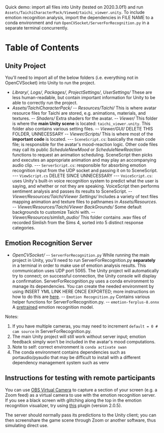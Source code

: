 Quick demo: import all files into Unity (tested on 2020.3.0f1) and run `Assets/TaichiCharacterPack/Viewed/taichi_viewer.unity`.
To include emotion recognition analysis, import the dependencies in FILE NAME to a conda environment and run `OpenCVSocket/ServerForRecognition.py` in a separate terminal concurrently.

# Table of Contents
## Unity Project
You'll need to import all of the below folders (i.e. everything not in OpenCVSocket) into Unity to run the project.
 - *Library/*, *Logs/*, *Packages/*, *ProjectSettings/*, *UserSettings/*
These are less human-readable, but contain important information for Unity to be able to correctly run the project.
 - *Assets/TaichiCharacterPack/*
 -- *Resources/Taichi/*
 This is where avatar resource files for Taichi are stored, e.g. animations, materials, and textures.
 -- *Shaders/*
Extra shaders for the avatar.
 -- *Viewer/*
 This folder is where the **main Unity scene** is located: `taichi_viewer.unity`. This folder also contains various setting files.
 -- *Viewer/GUI/*
 DELETE THIS FOLDER, UNNECESSARY
 -- *Viewer/Scripts/*
 This is where most of the **important code** is located.
 --- `SceneScript.cs`: basically the main code file; is responsible for the avatar's mood-reaction logic.
 Other code files may call its public *ScheduleNewMood* or *ScheduleNewReaction* functions to request an animation scheduling. SceneScript then picks and executes an appropriate animation and may play an accompanying audio clip.
 --- `ServerScript.cs`: responsible for absorbing emotion recognition input from the UDP socket and passing it on to SceneScript.
 --- `ViewScript.cs`
 DELETE SINCE UNNECESSARY
 --- `VoiceScript.cs`: uses Unity's built-in voice recognition system to predict what the user is saying, and whether or not they are speaking. VoiceScript then performs sentiment analysis and passes its results to SceneScript.
 -- *Viewer/Resources/Taichi/Viewer Settings/*
 Includes a variety of text files mapping animation and texture files to pathnames in *Assets/Resources*.
 -- *Viewer/Resources/Taichi/Viewer BackGrounds/*
Some default backgrounds to customize Taichi with.
 -- *Viewer/Resources/simlish_audio/*
 This folder contains .wav files of recorded Simlish from the Sims 4, sorted into 5 distinct response categories.

## Emotion Recognition Server
 - *OpenCVSocket/*
 -- `ServerForRecognition.py`
While running the main project in Unity, you'll need to run ServerForRecognition.py **separately** in a terminal in order to make use of emotion analysis results. This communication uses UDP port 5065. The Unity project will automatically try to connect; on successful connection, the Unity console will display a confirmation.
ServerForRecognition.py uses a conda environment to manage its dependencies. You can create the needed environment by using INSERT YML LINK HERE ONCE EXPORTED; more instructions on how to do this are [here](https://conda.io/projects/conda/en/latest/user-guide/tasks/manage-environments.html#creating-an-environment-from-an-environment-yml-file).
-- `Emotion Recognition.py`
Contains various helper functions for ServerForRecognition.py.
-- `emotion-ferplus-8.onnx`
A [pretrained](https://bleedai.com/facial-expression-recognition-emotion-recognition-with-opencv/) emotion recognition model.

Notes:

1. If you have multiple cameras, you may need to increment `default = 0 # cam source` in ServerForRecognition.py.
2. The main Unity project will still work without server input; emotion feedback simply won't be included in the avatar's mood computations.
3. Note to self: correct environment is `conda activate swan`
4. The conda environment contains dependencies such as portaudio/pyaudio that may be difficult to install with a different dependency management system such as venv

## Instructions for testing with remote participants
You can use [OBS Virtual Camera](https://obsproject.com/download) to capture a section of your screen (e.g. a Zoom feed) as a virtual camera to use with the emotion recognition server. If you see a black screen with glitching along the top in the emotion recognition visualizer, try using [this](github.com/Fenrirthviti/obs-virtual-cam) plugin (version 2.0.5).

The server should normally pass its predictions to the Unity client; you can then screenshare the game scene through Zoom or another software, thus simulating direct use.

